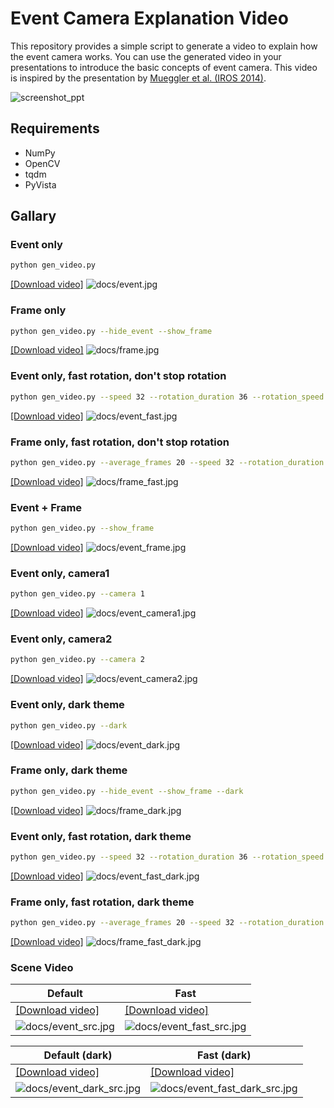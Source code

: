 # Event Camera Explanation Video

This repository provides a simple script to generate a video to explain how the event camera works. You can use the generated video in your presentations to introduce the basic concepts of event camera. This video is inspired by the presentation by [Mueggler et al. (IROS 2014)](https://www.youtube.com/watch?v=LauQ6LWTkxM&t=38s).

![screenshot_ppt](docs/screenshot_ppt.jpeg)

## Requirements

- NumPy
- OpenCV
- tqdm
- PyVista

## Gallary

### Event only

```bash
python gen_video.py 
```

[[Download video]](videos/event.mp4)
![docs/event.jpg](docs/event.jpg)

### Frame only

```bash
python gen_video.py --hide_event --show_frame
```

[[Download video]](videos/frame.mp4)
![docs/frame.jpg](docs/frame.jpg)

### Event only, fast rotation, don't stop rotation

```bash
python gen_video.py --speed 32 --rotation_duration 36 --rotation_speed 2 --stop_duration 0 --reduction_ratio 0.1 --frame_interval 480 --max_frames 2880  
```

[[Download video]](videos/event_fast.mp4)
![docs/event_fast.jpg](docs/event_fast.jpg)

### Frame only, fast rotation, don't stop rotation

```bash
python gen_video.py --average_frames 20 --speed 32 --rotation_duration 36 --rotation_speed 2 --stop_duration 0 --frame_interval 480 --max_frames 2880 --hide_event --show_frame
```

[[Download video]](videos/frame_fast.mp4)
![docs/frame_fast.jpg](docs/frame_fast.jpg)

### Event + Frame

```bash
python gen_video.py --show_frame
```

[[Download video]](videos/event_frame.mp4)
![docs/event_frame.jpg](docs/event_frame.jpg)

### Event only, camera1

```bash
python gen_video.py --camera 1
```

[[Download video]](videos/event_camera1.mp4)
![docs/event_camera1.jpg](docs/event_camera1.jpg)

### Event only, camera2

```bash
python gen_video.py --camera 2
```

[[Download video]](videos/event_camera2.mp4)
![docs/event_camera2.jpg](docs/event_camera2.jpg)

### Event only, dark theme

```bash
python gen_video.py --dark
```

[[Download video]](videos/event_dark.mp4)
![docs/event_dark.jpg](docs/event_dark.jpg)

### Frame only, dark theme

```bash
python gen_video.py --hide_event --show_frame --dark
```

[[Download video]](videos/frame_dark.mp4)
![docs/frame_dark.jpg](docs/frame_dark.jpg)

### Event only, fast rotation, dark theme

```bash
python gen_video.py --speed 32 --rotation_duration 36 --rotation_speed 2 --stop_duration 0 --reduction_ratio 0.1 --frame_interval 480 --max_frames 2880 --dark
```

[[Download video]](videos/event_fast_dark.mp4)
![docs/event_fast_dark.jpg](docs/event_fast_dark.jpg)

### Frame only, fast rotation, dark theme

```bash
python gen_video.py --average_frames 20 --speed 32 --rotation_duration 36 --rotation_speed 2 --stop_duration 0 --frame_interval 480 --max_frames 2880 --hide_event --show_frame --dark
```

[[Download video]](videos/frame_fast_dark.mp4)
![docs/frame_fast_dark.jpg](docs/frame_fast_dark.jpg)

### Scene Video

| Default | Fast |
|---|---|
| [[Download video]](videos/event_src.mp4) | [[Download video]](videos/event_fast_src.mp4) |
| ![docs/event_src.jpg](docs/event_src.jpg) | ![docs/event_fast_src.jpg](docs/event_fast_src.jpg) |

| Default (dark) | Fast (dark) |
|---|---|
| [[Download video]](videos/event_dark_src.mp4) | [[Download video]](videos/event_fast_dark_src.mp4) |
| ![docs/event_dark_src.jpg](docs/event_dark_src.jpg) | ![docs/event_fast_dark_src.jpg](docs/event_fast_dark_src.jpg) |
